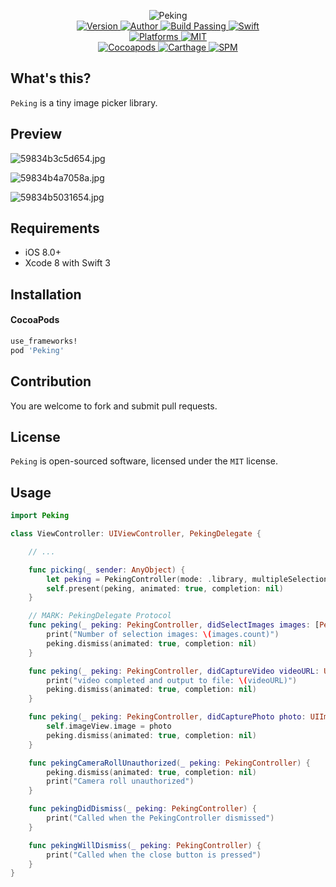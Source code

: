 
<p align="center">
  <img src="https://i.loli.net/2017/08/03/59831a2e826d0.png" alt="Peking">
  <br/><a href="https://cocoapods.org/pods/Peking">
  <img alt="Version" src="https://img.shields.io/badge/version-1.0.1-brightgreen.svg">
  <img alt="Author" src="https://img.shields.io/badge/author-Meniny-blue.svg">
  <img alt="Build Passing" src="https://img.shields.io/badge/build-passing-brightgreen.svg">
  <img alt="Swift" src="https://img.shields.io/badge/swift-3.0%2B-orange.svg">
  <br/>
  <img alt="Platforms" src="https://img.shields.io/badge/platform-iOS-lightgrey.svg">
  <img alt="MIT" src="https://img.shields.io/badge/license-MIT-blue.svg">
  <br/>
  <img alt="Cocoapods" src="https://img.shields.io/badge/cocoapods-compatible-brightgreen.svg">
  <img alt="Carthage" src="https://img.shields.io/badge/carthage-working%20on-red.svg">
  <img alt="SPM" src="https://img.shields.io/badge/swift%20package%20manager-working%20on-red.svg">
  </a>
</p>

## What's this?

`Peking` is a tiny image picker library.

## Preview

![59834b3c5d654.jpg](https://i.loli.net/2017/08/04/59834b3c5d654.jpg)

![59834b4a7058a.jpg](https://i.loli.net/2017/08/04/59834b4a7058a.jpg)

![59834b5031654.jpg](https://i.loli.net/2017/08/04/59834b5031654.jpg)

## Requirements

* iOS 8.0+
* Xcode 8 with Swift 3

## Installation

#### CocoaPods

```ruby
use_frameworks!
pod 'Peking'
```

## Contribution

You are welcome to fork and submit pull requests.

## License

`Peking` is open-sourced software, licensed under the `MIT` license.

## Usage

```swift
import Peking

class ViewController: UIViewController, PekingDelegate {

    // ...

    func picking(_ sender: AnyObject) {
        let peking = PekingController(mode: .library, multipleSelection: true, delegate: self)
        self.present(peking, animated: true, completion: nil)
    }

    // MARK: PekingDelegate Protocol
    func peking(_ peking: PekingController, didSelectImages images: [PekingImage]) {
        print("Number of selection images: \(images.count)")
        peking.dismiss(animated: true, completion: nil)
    }

    func peking(_ peking: PekingController, didCaptureVideo videoURL: URL) {
        print("video completed and output to file: \(videoURL)")
        peking.dismiss(animated: true, completion: nil)
    }

    func peking(_ peking: PekingController, didCapturePhoto photo: UIImage) {
        self.imageView.image = photo
        peking.dismiss(animated: true, completion: nil)
    }

    func pekingCameraRollUnauthorized(_ peking: PekingController) {
        peking.dismiss(animated: true, completion: nil)
        print("Camera roll unauthorized")
    }

    func pekingDidDismiss(_ peking: PekingController) {
        print("Called when the PekingController dismissed")
    }

    func pekingWillDismiss(_ peking: PekingController) {
        print("Called when the close button is pressed")
    }
}
```
